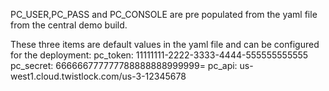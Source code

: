 
PC_USER,PC_PASS and PC_CONSOLE are pre populated from the yaml file from the central demo build. 


These three items are default values in the yaml file and can be configured for the deployment:
  pc_token: 11111111-2222-3333-4444-555555555555
  pc_secret: 666666777777788888888999999=
  pc_api: us-west1.cloud.twistlock.com/us-3-12345678